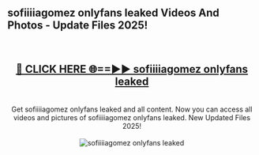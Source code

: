 <h2>sofiiiiagomez onlyfans leaked Videos And Photos - Update Files 2025!</h2>
<br>
<div align="center">
<h2><a href="https://linkcuts.com/hfmhzwbr" rel="nofollow">🔴 CLICK HERE 🌐==►► sofiiiiagomez onlyfans leaked</a></h2>
<br>
Get sofiiiiagomez onlyfans leaked and all content. Now you can access all videos and pictures of sofiiiiagomez onlyfans leaked. New Updated Files 2025!
<br>
<br>
<a href="https://linkcuts.com/hfmhzwbr" rel="nofollow" data-target="animated-image.originalLink"><img src="https://i.ibb.co.com/WyWwxjT/player-gif2.gif" alt="sofiiiiagomez onlyfans leaked" style="max-width: 100%; display: inline-block;" data-target="animated-image.originalImage"></a>
</div>
<br>